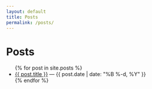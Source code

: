 ```yaml
---
layout: default
title: Posts
permalink: /posts/
---
```


# Posts

<ul>
  {% for post in site.posts %}
    <li><a href="{{ post.url }}">{{ post.title }}</a> — {{ post.date | date: "%B %-d, %Y" }}</li>
  {% endfor %}
</ul>